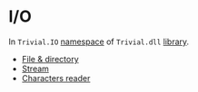 # I/O

In `Trivial.IO` [namespace](./) of `Trivial.dll` [library](../).

- [File & directory](./file)
- [Stream](./stream)
- [Characters reader](./charsreader)

